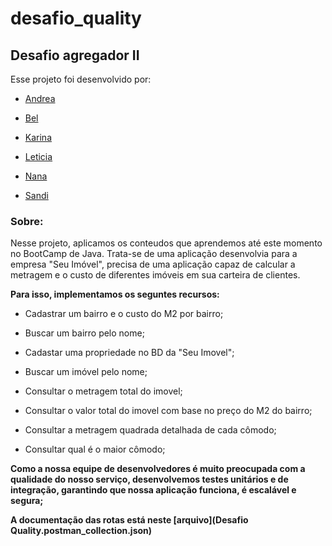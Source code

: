 # desafio_quality

## Desafio agregador II

Esse projeto foi desenvolvido por:

- [Andrea](https://github.com/andherreraML)

- [Bel](https://github.com/BelAlbuquerque)

- [Karina](https://github.com/KarinaLimaMeli)

- [Leticia](https://github.com/lecastroMELI)

- [Nana](https://github.com/InajaraPereira)

- [Sandi](https://github.com/sandiouriquemeli)

### Sobre:

Nesse projeto, aplicamos os conteudos que aprendemos até este momento no BootCamp de Java.
Trata-se de uma aplicação desenvolvia para a empresa "Seu Imóvel", precisa de uma aplicação capaz de calcular a metragem e o custo de
diferentes imóveis em sua carteira de clientes.

**Para isso, implementamos os seguntes recursos:**

 - Cadastrar um bairro e o custo do M2 por bairro;

 - Buscar um bairro pelo nome;

 - Cadastar uma propriedade no BD da "Seu Imovel";

 - Buscar um imóvel pelo nome;

 - Consultar o metragem total do imovel;
 
 - Consultar o valor total do imovel com base no preço do M2 do bairro;

 - Consultar a metragem quadrada detalhada de cada cômodo;

 - Consultar qual é o maior cômodo;

  **Como a nossa equipe de desenvolvedores é muito preocupada com a qualidade do nosso serviço, 
  desenvolvemos testes unitários e de integração, garantindo que nossa aplicação funciona, é escalável e segura;**

**A documentação das rotas está neste [arquivo](Desafio Quality.postman_collection.json)**

